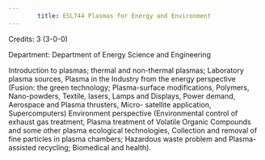 ```yaml
---
        title: ESL744 Plasmas for Energy and Environment
---
```

Credits: 3 (3-0-0)

Department: Department of Energy Science and Engineering

Introduction to plasmas; thermal and non-thermal plasmas; Laboratory plasma sources, Plasma in the Industry from the energy perspective (Fusion: the green technology; Plasma-surface modifications, Polymers, Nano-powders, Textile, lasers, Lamps and Displays, Power demand, Aerospace and Plasma thrusters, Micro- satellite application, Supercomputers) Environment perspective (Environmental control of exhaust gas treatment, Plasma treatment of Volatile Organic Compounds and some other plasma ecological technologies, Collection and removal of fine particles in plasma chambers; Hazardous waste problem and Plasma-assisted recycling; Biomedical and health).